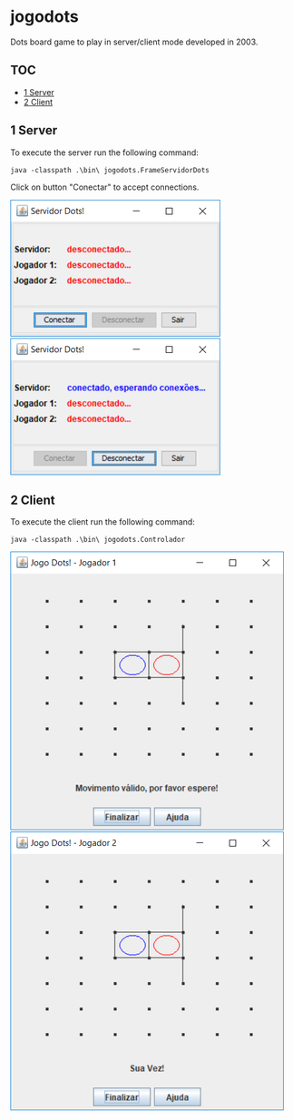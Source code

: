 jogodots
=======================================
Dots board game to play in server/client mode developed in 2003.

TOC
---
- [1 Server](#1-server)
- [2 Client](#2-client)

1 Server
--------

To execute the server run the following command:
```
java -classpath .\bin\ jogodots.FrameServidorDots
```

Click on button "Conectar" to accept connections.

![01-server-init](https://github.com/thiagohb/jogodots/blob/master/jogodots/man/images/01-server-init.png)
![02-server-waiting-player1](https://github.com/thiagohb/jogodots/blob/master/jogodots/man/images/02-server-waiting-player1.png)

2 Client
--------

To execute the client run the following command:
```
java -classpath .\bin\ jogodots.Controlador
```

![23-client1-5th-dash](https://github.com/thiagohb/jogodots/blob/master/jogodots/man/images/23-client1-5th-dash.png)
![24-client2-next-turn](https://github.com/thiagohb/jogodots/blob/master/jogodots/man/images/24-client2-next-turn.png)
